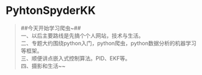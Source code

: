 # PyhtonSpyderKK
>##今天开始学习爬虫~##<br/>
一、以后主要路线是先搞个个人网站，技术与生活。<br/>
二、专题大约围绕python入门，python爬虫，python数据分析的机器学习等框架。<br/>
三、顺便讲点嵌入式控制算法。PID、EKF等。<br/>
四、摄影和生活~~<br/>
